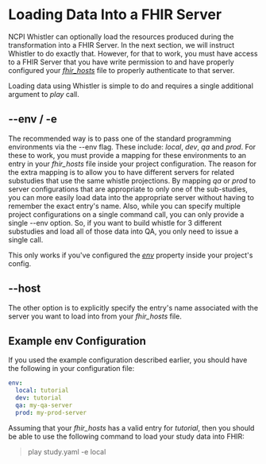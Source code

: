# Loading Data Into a FHIR Server
NCPI Whistler can optionally load the resources produced during the transformation into a FHIR Server. In the next section, we will instruct Whistler to do exactly that. However, for that to work, you must have access to a FHIR Server that you have write permission to and have properly configured your [*fhir_hosts*](https://nih-ncpi.github.io/ncpi-whistler/#/ref/fhir_hosts) file to properly authenticate to that server. 

Loading data using Whistler is simple to do and requires a single additional argument to *play* call. 

## --env / -e
The recommended way is to pass one of the standard programming environments via the --env flag. These include: *local*, *dev*, *qa* and *prod*. For these to work, you must provide a mapping for these environments to an entry in your *fhir_hosts* file inside your project configuration. The reason for the extra mapping is to allow you to have different servers for related substudies that use the same whistle projections. By mapping *qa* or *prod* to server configurations that are appropriate to only one of the sub-studies, you can more easily load data into the appropriate server without having to remember the exact entry's name. Also, while you can specify multiple project configurations on a single command call, you can only provide a single --env option. So, if you want to build whistle for 3 different substudies and load all of those data into QA, you only need to issue a single call. 

This only works if you've configured the [*env*](https://nih-ncpi.github.io/ncpi-whistler/#/ref/project_config?id=env) property inside your project's config. 

## --host 
The other option is to explicitly specify the entry's name associated with the server you want to load into from your *fhir_hosts* file. 

## Example env Configuration
If you used the example configuration described earlier, you should have the following in your configuration file:
```study.yaml
env:
  local: tutorial
  dev: tutorial
  qa: my-qa-server
  prod: my-prod-server
```
Assuming that your *fhir_hosts* has a valid entry for *tutorial*, then you should be able to use the following command to load your study data into FHIR:

> play study.yaml -e local
